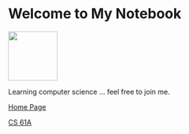 # Welcome to My Notebook

<img src="https://emailiconserver--jacobwucate.repl.co/Files/Personal%20Logo%20001.png" width="100" height="100">

Learning computer science ... feel free to join me.

[Home Page](jacobwu.org)

[CS 61A](./cs61a/01.md)
